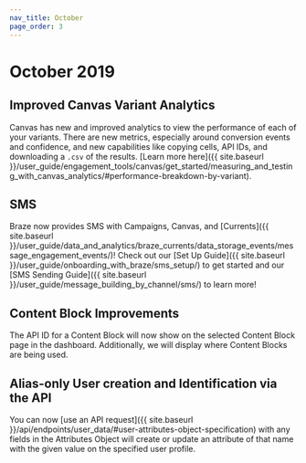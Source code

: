 ```yaml
---
nav_title: October
page_order: 3
---
```


# October 2019

## Improved Canvas Variant Analytics

Canvas has new and improved analytics to view the performance of each of your variants. There are new metrics, especially around conversion events and confidence, and new capabilities like copying cells, API IDs, and downloading a `.csv` of the results. [Learn more here]({{ site.baseurl }}/user_guide/engagement_tools/canvas/get_started/measuring_and_testing_with_canvas_analytics/#performance-breakdown-by-variant).

## SMS

Braze now provides SMS with Campaigns, Canvas, and [Currents]({{ site.baseurl }}/user_guide/data_and_analytics/braze_currents/data_storage_events/message_engagement_events/)! Check out our [Set Up Guide]({{ site.baseurl }}/user_guide/onboarding_with_braze/sms_setup/) to get started and our [SMS Sending Guide]({{ site.baseurl }}/user_guide/message_building_by_channel/sms/) to learn more!

## Content Block Improvements

The API ID for a Content Block will now show on the selected Content Block page in the dashboard. Additionally, we will display where Content Blocks are being used.

## Alias-only User creation and Identification via the API

You can now [use an API request]({{ site.baseurl }}/api/endpoints/user_data/#user-attributes-object-specification) with any fields in the Attributes Object will create or update an attribute of that name with the given value on the specified user profile.
